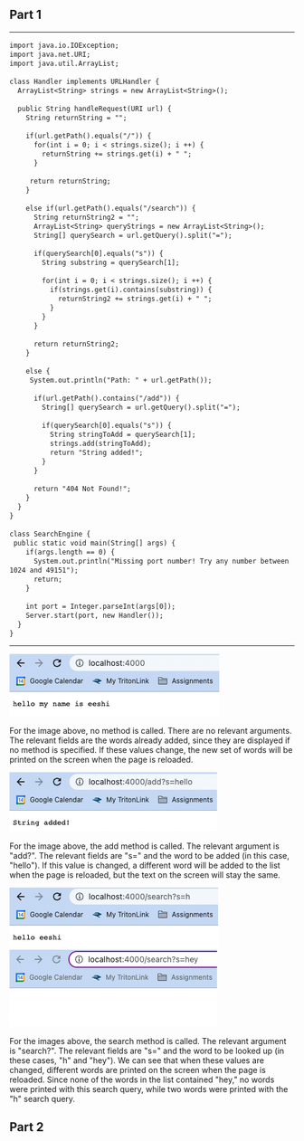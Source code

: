 ## Part 1
***

    import java.io.IOException;
    import java.net.URI;
    import java.util.ArrayList;

    class Handler implements URLHandler {
      ArrayList<String> strings = new ArrayList<String>();
  
      public String handleRequest(URI url) {
        String returnString = "";
    
        if(url.getPath().equals("/")) {
          for(int i = 0; i < strings.size(); i ++) {
            returnString += strings.get(i) + " ";
          }
      
         return returnString;
        }
  
        else if(url.getPath().equals("/search")) {
          String returnString2 = "";
          ArrayList<String> queryStrings = new ArrayList<String>();
          String[] querySearch = url.getQuery().split("=");
    
          if(querySearch[0].equals("s")) {
            String substring = querySearch[1];
      
            for(int i = 0; i < strings.size(); i ++) {
              if(strings.get(i).contains(substring)) {
                returnString2 += strings.get(i) + " ";
              }
            }
          }
    
          return returnString2;
        }
  
        else {
         System.out.println("Path: " + url.getPath());
    
          if(url.getPath().contains("/add")) {
            String[] querySearch = url.getQuery().split("=");
      
            if(querySearch[0].equals("s")) {
              String stringToAdd = querySearch[1];
              strings.add(stringToAdd);
              return "String added!";
            }
          }
    
          return "404 Not Found!";
        }
      }
    }

    class SearchEngine {
     public static void main(String[] args) {
        if(args.length == 0) {
          System.out.println("Missing port number! Try any number between 1024 and 49151");
          return;
        }
    
        int port = Integer.parseInt(args[0]);
        Server.start(port, new Handler());
      }
    }
                                          
***

![empty query](no-query.png)

For the image above, no method is called. There are no relevant arguments. The relevant fields are the words already added, since they are displayed if no method is specified. If these values change, the new set of words will be printed on the screen when the page is reloaded.

![add hello](add-hello.png)

For the image above, the add method is called. The relevant argument is "add?". The relevant fields are "s=" and the word to be added (in this case, "hello"). If this value is changed, a different word will be added to the list when the page is reloaded, but the text on the screen will stay the same.

![search h](search-h.png) ![search hey](search-hey.png)

For the images above, the search method is called. The relevant argument is "search?". The relevant fields are "s=" and the word to be looked up (in these cases, "h" and "hey"). We can see that when these values are changed, different words are printed on the screen when the page is reloaded. Since none of the words in the list contained "hey," no words were printed with this search query, while two words were printed with the "h" search query.

## Part 2
